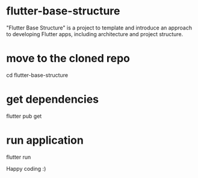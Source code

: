 # flutter-base-structure
"Flutter Base Structure" is a project to template and introduce an approach to developing Flutter apps, including architecture and project structure.


# move to the cloned repo
cd flutter-base-structure

# get dependencies
flutter pub  get

# run application
flutter run

Happy coding :)
